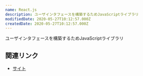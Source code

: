 ```yaml
---
name: React.js
description: ユーザインタフェースを構築するためJavaScriptライブラリ
modifiedDate: 2020-05-27T10:12:57.000Z
createdDate: 2020-05-27T10:12:57.000Z
---
```


ユーザインタフェースを構築するためJavaScriptライブラリ

## 関連リンク

- [サイト](https://ja.reactjs.org/)
